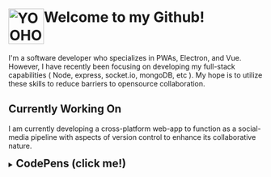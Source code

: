 <!-- ### YooHoo and Toaster Strudels are my life! -->

<h1 style="display: flex; flex-direction: row; ">
  <img alt="YOOHOO" style="display: inline" src="https://user-images.githubusercontent.com/35203441/112743679-64c57e00-8f67-11eb-82e1-4aa324f83b6a.png" height="70"/>
  Welcome to my Github!
  <!--TOM HERE!-->
</h1>

I'm a software developer who specializes in PWAs, Electron, and Vue. 
However, I have recently been focusing on developing my full-stack capabilities ( Node, express, socket.io, mongoDB, etc ).
My hope is to utilize these skills to reduce barriers to opensource collaboration.
  
## Currently Working On
I am currently developing a cross-platform web-app to function as a social-media pipeline with aspects of version control to enhance its collaborative nature.

<!--
## Life Pro Tip 💡
Toaster strudels taste better with Nutella
-->

<details style="display: flex; flex-direction: row;">
  <summary><h2 style="display: inline">CodePens (click me!)</h2></summary>


<table><tr><td valign="top" width="33%">
<a title="Vue Drag Select" href="https://codepen.io/tcardlab/full/NWRrOOp">
  <img src="https://user-images.githubusercontent.com/35203441/112747228-f9d57080-8f81-11eb-9566-5faf4d7a1223.gif"/>
</a>
<a title="A MC Login Page" href="https://codepen.io/tcardlab/full/gOpZejv">
  <!-- yea, i know its way too busy -->
  <img src="https://user-images.githubusercontent.com/35203441/112747253-17a2d580-8f82-11eb-8bdf-2bb9058ea554.gif"/>
</a>
<br><br>
<a title="CSS Grid Keyboard" href="https://codepen.io/tcardlab/full/oNzbGrz">
  <img src="https://user-images.githubusercontent.com/35203441/112745490-d953e900-8f76-11eb-980f-f68df5c39268.png"/>
</a>
  
  
</td><td valign="top" width="34%">
  
  
<a title="Heatmap Overlay" href="https://codepen.io/tcardlab/full/OJVBmLW">
  <img src="https://user-images.githubusercontent.com/35203441/112747969-d82ab800-8f86-11eb-83a1-fa7b4997863d.gif"/>
</a>
<a title="Wifi Pickaxe" href="https://codepen.io/tcardlab/full/qBOWPZW">
  <img src="https://user-images.githubusercontent.com/35203441/112747236-02c64200-8f82-11eb-8aeb-d2e28cb35181.gif"/>
</a>
<a title="Chess Board" href="https://codepen.io/tcardlab/full/KKMzOax">
  <img src="https://user-images.githubusercontent.com/35203441/112747974-dd880280-8f86-11eb-9a3b-f1ad33881d24.gif"/>
</a>


</td><td valign="top" width="33%">

<a title="Tab-able Modal" href="https://codepen.io/tcardlab/full/dyMJOvy">
  <img src="https://user-images.githubusercontent.com/35203441/112747233-0063e800-8f82-11eb-8768-e0b555ffd4c6.gif"/>
</a>
<a title="Live GSAP animator" href="https://codepen.io/tcardlab/full/gOwYXYO">
  <img src="https://user-images.githubusercontent.com/35203441/112747241-05289c00-8f82-11eb-8ec3-4e14694980fc.gif"/>
</a>
<br><br><br>
<a title="Recursive Vue Components" href="https://codepen.io/tcardlab/full/qBdppgK">
  <img src="https://user-images.githubusercontent.com/35203441/112745500-e7096e80-8f76-11eb-90fc-fa1bdeb5ddec.png"/>
</a>


</td></tr></table>
  
</details>


<!--
**tcardlab/tcardlab** is a ✨ _special_ ✨ repository because its `README.md` (this file) appears on your GitHub profile.

Here are some ideas to get you started:

- 🔭 I’m currently working on ...
- 🌱 I’m currently learning ...
- 👯 I’m looking to collaborate on ...
- 🤔 I’m looking for help with ...
- 💬 Ask me about ...
- 📫 How to reach me: ...
- 😄 Pronouns: ...
- ⚡ Fun fact: ...
-->
